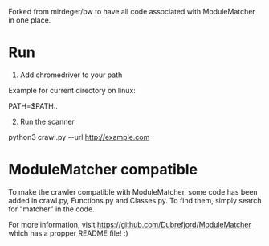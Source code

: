 Forked from mirdeger/bw to have all code associated with ModuleMatcher in one place.

# Run

1. Add chromedriver to your path

Example for current directory on linux:

PATH=$PATH:.

2. Run the scanner

python3 crawl.py --url http://example.com

# ModuleMatcher compatible

To make the crawler compatible with ModuleMatcher, some code has been added in crawl.py,
Functions.py and Classes.py. To find them, simply search for "matcher" in the code.

For more information, visit https://github.com/Dubrefjord/ModuleMatcher which has a propper README file! :)
